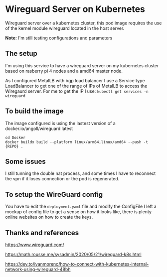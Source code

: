 # Wireguard Server on Kubernetes

Wireguard server over a kubernetes cluster, this pod image requires the use of the kernel module wireguard located in the host server.

**Note:**  I'm still testing configurations and parameters

## The setup

I'm using this service to have a wireguard server on my kubernetes cluster based on rasberry pi 4 nodes and a amd64 master node.

As I configured MetalLB with bgp load balancer I use a Service type LoadBalancer to get one of the range of IPs of MetalLB to access the Wiregaurd server.
For me to get the IP I use:  `kubectl get services -n wireguard`


## To build the image

The image configured is using the lastest version of a docker.io/angoll/wireguard:latest

```
cd Docker
docker buildx build --platform linux/arm64,linux/amd64 --push -t {REPO} .
```

## Some issues
I still tunning the double nat process, and some times I have to reconnect the vpn if it loses connection or the pod is regenerated.


## To setup the WireGuard config 

You have to edit the `deployment.yaml` file and modify the ConfigFile I left a mockup of config file to get a sense on how it looks like, there is plenty online websites on how to create the keys.


## Thanks and references

https://www.wireguard.com/

https://math.rousse.me/sysadmin/2020/05/21/wireguard-k8s.html

https://dev.to/ivanmoreno/how-to-connect-with-kubernetes-internal-network-using-wireguard-48bh
